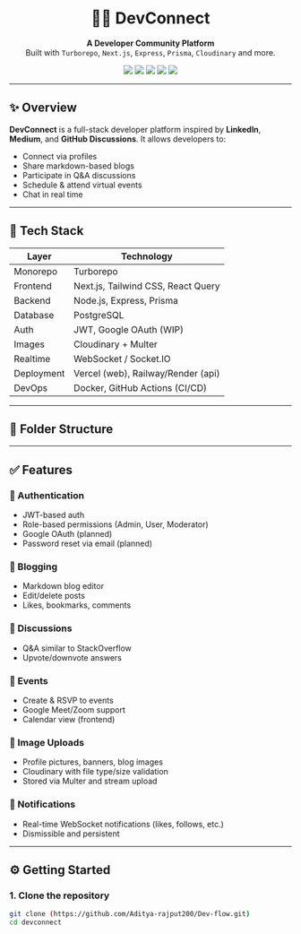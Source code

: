 <h1 align="center">🧑‍💻 DevConnect</h1>

<p align="center">
  <b>A Developer Community Platform</b><br>
  Built with <code>Turborepo</code>, <code>Next.js</code>, <code>Express</code>, <code>Prisma</code>, <code>Cloudinary</code> and more.
</p>

<p align="center">
  <img src="https://img.shields.io/badge/Monorepo-Turborepo-blue?style=flat-square" />
  <img src="https://img.shields.io/badge/Frontend-Next.js-informational?style=flat-square" />
  <img src="https://img.shields.io/badge/Backend-Express-lightgrey?style=flat-square" />
  <img src="https://img.shields.io/badge/Database-PostgreSQL-blue?style=flat-square" />
  <img src="https://img.shields.io/badge/ORM-Prisma-2D3748?style=flat-square&logo=prisma" />
</p>

---

## ✨ Overview

**DevConnect** is a full-stack developer platform inspired by **LinkedIn**, **Medium**, and **GitHub Discussions**. It allows developers to:

- Connect via profiles
- Share markdown-based blogs
- Participate in Q&A discussions
- Schedule & attend virtual events
- Chat in real time

---

## 🧱 Tech Stack

| Layer        | Technology |
|--------------|------------|
| Monorepo     | Turborepo  |
| Frontend     | Next.js, Tailwind CSS, React Query |
| Backend      | Node.js, Express, Prisma |
| Database     | PostgreSQL |
| Auth         | JWT, Google OAuth (WIP) |
| Images       | Cloudinary + Multer |
| Realtime     | WebSocket / Socket.IO |
| Deployment   | Vercel (web), Railway/Render (api) |
| DevOps       | Docker, GitHub Actions (CI/CD) |

---

## 📁 Folder Structure


---

## ✅ Features

### 👤 Authentication
- JWT-based auth
- Role-based permissions (Admin, User, Moderator)
- Google OAuth (planned)
- Password reset via email (planned)

### 📝 Blogging
- Markdown blog editor
- Edit/delete posts
- Likes, bookmarks, comments

### 💬 Discussions
- Q&A similar to StackOverflow
- Upvote/downvote answers

### 📅 Events
- Create & RSVP to events
- Google Meet/Zoom support
- Calendar view (frontend)

### 📸 Image Uploads
- Profile pictures, banners, blog images
- Cloudinary with file type/size validation
- Stored via Multer and stream upload

### 🔔 Notifications
- Real-time WebSocket notifications (likes, follows, etc.)
- Dismissible and persistent

---

## ⚙️ Getting Started

### 1. Clone the repository

```bash
git clone (https://github.com/Aditya-rajput200/Dev-flow.git)
cd devconnect

